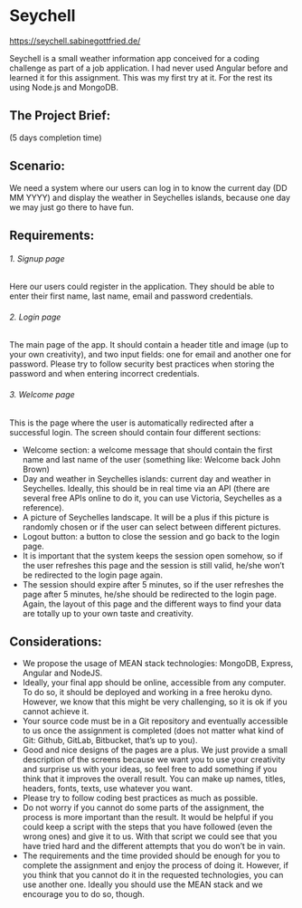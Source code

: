 # Seychell

https://seychell.sabinegottfried.de/

Seychell is a small weather information app conceived for a coding challenge as part of a job application.
I had never used Angular before and learned it for this assignment. This was my first try at it. For the rest its using Node.js and MongoDB.

## The Project Brief: 
(5 days completion time)

## Scenario:
We need a system where our users can log in to know the current day (DD MM YYYY) and
display the weather in Seychelles islands, because one day we may just go there to have fun.

## Requirements:
###### 1. Signup page​
Here our users could register in the application. They should be able to enter
their first name, last name, email and password credentials.
###### 2. Login page 
The main page of the app. It should contain a header title and image (up to your
own creativity), and two input fields: one for email and another one for password. Please try to
follow security best practices when storing the password and when entering incorrect
credentials.
###### 3. Welcome page
This is the page where the user is automatically redirected after a successful
login. The screen should contain four different sections:
- Welcome section: a welcome message that should contain the first name and last name
of the user (something like: Welcome back John Brown)
- Day and weather in Seychelles islands: current day and weather in Seychelles. Ideally,
this should be in real time via an API (there are several free APIs online to do it, you can
use Victoria, Seychelles as a reference).
- A picture of Seychelles landscape. It will be a plus if this picture is randomly chosen or if
the user can select between different pictures.
- Logout button: a button to close the session and go back to the login page.
- It is important that the system keeps the session open somehow, so if the user refreshes
this page and the session is still valid, he/she won’t be redirected to the login page
again.
- The session should expire after 5 minutes, so if the user refreshes the page after 5
minutes, he/she should be redirected to the login page.
Again, the layout of this page and the different ways to find your data are totally up to your own
taste and creativity.

## Considerations:
- We propose the usage of MEAN stack​ technologies: MongoDB, Express, Angular and
NodeJS.
- Ideally, your final app should be online​, accessible from any computer. To do so, it
should be deployed and working in a free heroku dyno​. However, we know that this
might be very challenging, so it is ok if you cannot achieve it.
- Your source code must be in a Git repository ​and eventually accessible to us once the
assignment is completed (does not matter what kind of Git: Github, GitLab, Bitbucket,
that’s up to you).
- Good and nice designs of the pages are a plus​. We just provide a small description of
the screens because we want you to use your creativity and surprise us with your ideas,
so feel free to add something if you think that it improves the overall result. You can
make up names, titles, headers, fonts, texts, use whatever you want.
- Please try to follow coding best practices​ as much as possible.
- Do not worry if you cannot do some parts of the assignment, the process is more
important than the result. It would be helpful if you could keep a script with the steps
that you have followed​ (even the wrong ones) and give it to us. With that script we
could see that you have tried hard and the different attempts that you do won’t be in
vain.
- The requirements and the time provided should be enough for you to complete the
assignment and enjoy the process of doing it. However, if you think that you cannot do it
in the requested technologies, you can use another one. Ideally you should use the
MEAN stack and we encourage you to do so, though.

